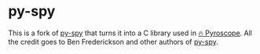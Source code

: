 # py-spy

This is a fork of [py-spy](https://github.com/benfred/py-spy) that turns it into a C library used in [🔥 Pyroscope](https://github.com/pyroscope-io/pyroscope). All the credit goes to Ben Frederickson and other authors of [py-spy](https://github.com/benfred/py-spy).
